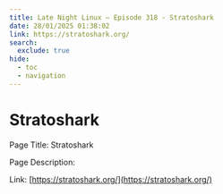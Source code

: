 ```yaml
---
title: Late Night Linux – Episode 318 - Stratoshark
date: 28/01/2025 01:38:02
link: https://stratoshark.org/
search:
  exclude: true
hide:
  - toc
  - navigation
---
```


# Stratoshark

Page Title: Stratoshark

Page Description:  

Link: [https://stratoshark.org/](https://stratoshark.org/)